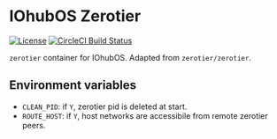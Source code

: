 # IOhubOS Zerotier

[![License](https://img.shields.io/github/license/iohubos/iohubos-zerotier.svg)](LICENSE)
[![CircleCI Build Status](https://circleci.com/gh/iohubos/iohubos-zerotier/tree/main.svg?style=shield)](https://circleci.com/gh/iohubos/iohubos-zerotier/tree/main)

`zerotier` container for IOhubOS. Adapted from `zerotier/zerotier`.

## Environment variables

- `CLEAN_PID`: if `Y`, zerotier pid is deleted at start.
- `ROUTE_HOST`: if `Y`, host networks are accessibile from remote zerotier peers.
